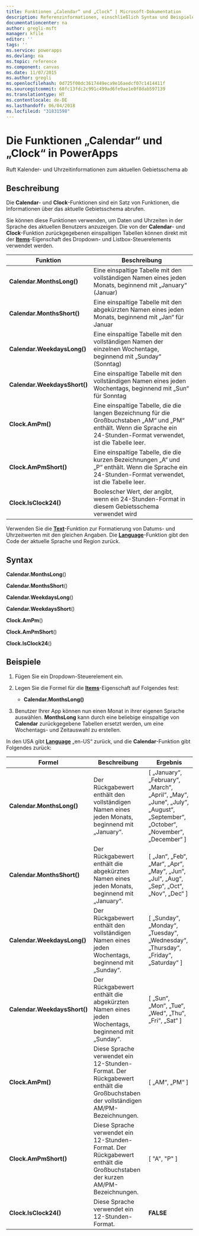```yaml
---
title: Funktionen „Calendar“ und „Clock“ | Microsoft-Dokumentation
description: Referenzinformationen, einschließlich Syntax und Beispielen, für die Funktionen „Calendar“ und „Clock“ in PowerApps
documentationcenter: na
author: gregli-msft
manager: kfile
editor: ''
tags: ''
ms.service: powerapps
ms.devlang: na
ms.topic: reference
ms.component: canvas
ms.date: 11/07/2015
ms.author: gregli
ms.openlocfilehash: 0d725f00dc3617449eca9e16aedcf07c1414411f
ms.sourcegitcommit: 68fc13fdc2c991c499ad6fe9ae1e0f8dab597139
ms.translationtype: HT
ms.contentlocale: de-DE
ms.lasthandoff: 06/04/2018
ms.locfileid: "31831598"
---
```

# <a name="calendar-and-clock-functions-in-powerapps"></a>Die Funktionen „Calendar“ und „Clock“ in PowerApps
Ruft Kalender- und Uhrzeitinformationen zum aktuellen Gebietsschema ab

## <a name="description"></a>Beschreibung
Die **Calendar**- und **Clock**-Funktionen sind ein Satz von Funktionen, die Informationen über das aktuelle Gebietsschema abrufen.

Sie können diese Funktionen verwenden, um Daten und Uhrzeiten in der Sprache des aktuellen Benutzers anzuzeigen.  Die von der **Calendar**- und **Clock**-Funktion zurückgegebenen einspaltigen Tabellen können direkt mit der **[Items](../controls/properties-core.md)**-Eigenschaft des Dropdown- und Listbox-Steuerelements verwendet werden.

| Funktion | Beschreibung |
| --- | --- |
| **Calendar.MonthsLong()** |Eine einspaltige Tabelle mit den vollständigen Namen eines jeden Monats, beginnend mit „January“ (Januar) |
| **Calendar.MonthsShort()** |Eine einspaltige Tabelle mit den abgekürzten Namen eines jeden Monats, beginnend mit „Jan“ für Januar |
| **Calendar.WeekdaysLong()** |Eine einspaltige Tabelle mit den vollständigen Namen der einzelnen Wochentage, beginnend mit „Sunday“ (Sonntag) |
| **Calendar.WeekdaysShort()** |Eine einspaltige Tabelle mit den vollständigen Namen eines jeden Wochentags, beginnend mit „Sun“ für Sonntag |
| **Clock.AmPm()** |Eine einspaltige Tabelle, die die langen Bezeichnung für die Großbuchstaben „AM“ und „PM“ enthält.  Wenn die Sprache ein 24-Stunden-Format verwendet, ist die Tabelle leer. |
| **Clock.AmPmShort()** |Eine einspaltige Tabelle, die die kurzen Bezeichnungen „A“ und „P“ enthält.  Wenn die Sprache ein 24-Stunden-Format verwendet, ist die Tabelle leer. |
| **Clock.IsClock24()** |Boolescher Wert, der angibt, wenn ein 24-Stunden-Format in diesem Gebietsschema verwendet wird |

Verwenden Sie die **[Text](function-text.md)**-Funktion zur Formatierung von Datums- und Uhrzeitwerten mit den gleichen Angaben.  Die **[Language](function-language.md)**-Funktion gibt den Code der aktuelle Sprache und Region zurück.

## <a name="syntax"></a>Syntax
**Calendar.MonthsLong**()

**Calendar.MonthsShort**()

**Calendar.WeekdaysLong**()

**Calendar.WeekdaysShort**()

**Clock.AmPm**()

**Clock.AmPmShort**()

**Clock.IsClock24**()

## <a name="examples"></a>Beispiele
1. Fügen Sie ein Dropdown-Steuerelement ein.
2. Legen Sie die Formel für die **[Items](../controls/properties-core.md)**-Eigenschaft auf Folgendes fest:
   
   * **Calendar.MonthsLong()**
3. Benutzer Ihrer App können nun einen Monat in ihrer eigenen Sprache auswählen.  **MonthsLong** kann durch eine beliebige einspaltige von **Calendar** zurückgegebene Tabellen ersetzt werden, um eine Wochentags- und Zeitauswahl zu erstellen.

In den USA gibt **[Language](function-language.md)** „en-US“ zurück, und die **Calendar**-Funktion gibt Folgendes zurück:

| Formel | Beschreibung | Ergebnis |
| --- | --- | --- |
| **Calendar.MonthsLong()** |Der Rückgabewert enthält den vollständigen Namen eines jeden Monats, beginnend mit „January“. |[ „January“, „February“, „March“, „April“, „May“, „June“, „July“, „August“, „September“, „October“, „November“, „December“ ] |
| **Calendar.MonthsShort()** |Der Rückgabewert enthält die abgekürzten Namen eines jeden Monats, beginnend mit „January“. |[ „Jan“, „Feb“, „Mar“, „Apr“, „May“, „Jun“, „Jul“, „Aug“, „Sep“, „Oct“, „Nov“, „Dec“ ] |
| **Calendar.WeekdaysLong()** |Der Rückgabewert enthält den vollständigen Namen eines jeden Wochentags, beginnend mit „Sunday“. |[ „Sunday“, „Monday“, „Tuesday“, „Wednesday“, „Thursday“, „Friday“, „Saturday“ ] |
| **Calendar.WeekdaysShort()** |Der Rückgabewert enthält die abgekürzten Namen eines jeden Wochentags, beginnend mit „Sunday“. |[ „Sun“, „Mon“, „Tue“, „Wed“, „Thu“, „Fri“, „Sat“ ] |
| **Clock.AmPm()** |Diese Sprache verwendet ein 12-Stunden-Format.  Der Rückgabewert enthält die Großbuchstaben der vollständigen AM/PM-Bezeichnungen. |[ „AM“, „PM“ ] |
| **Clock.AmPmShort()** |Diese Sprache verwendet ein 12-Stunden-Format.  Der Rückgabewert enthält die Großbuchstaben der kurzen AM/PM-Bezeichnungen. |[ "A", "P" ] |
| **Clock.IsClock24()** |Diese Sprache verwendet ein 12-Stunden-Format. |**FALSE** |

